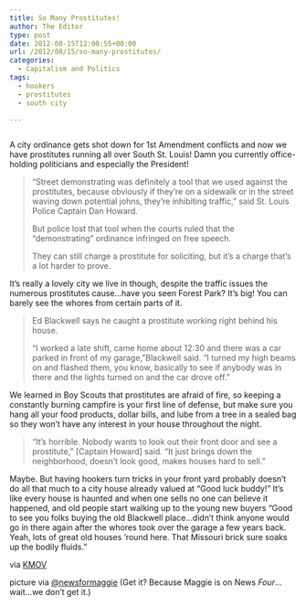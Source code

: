 ```yaml
---
title: So Many Prostitutes!
author: The Editor
type: post
date: 2012-08-15T12:00:55+00:00
url: /2012/08/15/so-many-prostitutes/
categories:
  - Capitalism and Politics
tags:
  - hookers
  - prostitutes
  - south city

---
```

<img class="alignright  wp-image-14387" title="stl_whores_signs" src="http://media.punchingkitty.com/wordpress/2012/08/stl_whores_signs.jpeg?filter=resize&w=250" alt="" />

A city ordinance gets shot down for 1st Amendment conflicts and now we have prostitutes running all over South St. Louis! Damn you currently office-holding politicians and especially the President!

> “Street demonstrating was definitely a tool that we used against the prostitutes, because obviously if they’re on a sidewalk or in the street waving down potential johns, they’re inhibiting traffic,” said St. Louis Police Captain Dan Howard.
> 
> But police lost that tool when the courts ruled that the “demonstrating” ordinance infringed on free speech.
> 
> They can still charge a prostitute for soliciting, but it’s a charge that’s a lot harder to prove.

It&#8217;s really a lovely city we live in though, despite the traffic issues the numerous prostitutes cause&#8230;have you seen Forest Park? It&#8217;s big! You can barely see the whores from certain parts of it.

> Ed Blackwell says he caught a prostitute working right behind his house.
> 
> “I worked a late shift, came home about 12:30 and there was a car parked in front of my garage,”Blackwell said. “I turned my high beams on and flashed them, you know, basically to see if anybody was in there and the lights turned on and the car drove off.”

We learned in Boy Scouts that prostitutes are afraid of fire, so keeping a constantly burning campfire is your first line of defense, but make sure you hang all your food products, dollar bills, and lube from a tree in a sealed bag so they won&#8217;t have any interest in your house throughout the night.

> “It’s horrible. Nobody wants to look out their front door and see a prostitute,” [Captain Howard] said. “It just brings down the neighborhood, doesn’t look good, makes houses hard to sell.”

Maybe. But having hookers turn tricks in your front yard probably doesn&#8217;t do all that much to a city house already valued at &#8220;Good luck buddy!&#8221; It&#8217;s like every house is haunted and when one sells no one can believe it happened, and old people start walking up to the young new buyers &#8220;Good to see you folks buying the old Blackwell place&#8230;didn&#8217;t think anyone would go in there again after the whores took over the garage a few years back. Yeah, lots of great old houses &#8217;round here. That Missouri brick sure soaks up the bodily fluids.&#8221;

via <a href="http://www.kmov.com/news/local/Repeal-of-city-ordinance-leads-to-rise-in-prostitution-neighbors-protesting-166206286.html" target="_blank">KMOV</a>

picture via <a href="https://twitter.com/newsformaggie/status/235569339120644096" target="_blank">@newsformaggie</a> (Get it? Because Maggie is on News _Four_&#8230;wait&#8230;we don&#8217;t get it.)